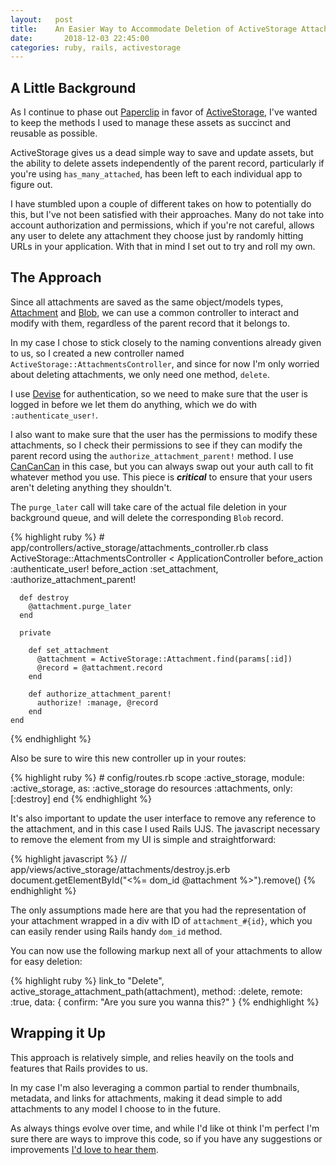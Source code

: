 ```yaml
---
layout:   post
title:    An Easier Way to Accommodate Deletion of ActiveStorage Attachments
date:       2018-12-03 22:45:00
categories: ruby, rails, activestorage
---
```


## A Little Background

As I continue to phase out [Paperclip](https://github.com/thoughtbot/paperclip) in favor of [ActiveStorage](https://edgeguides.rubyonrails.org/active_storage_overview.html), I've wanted to keep the methods I used to manage these assets as succinct
and reusable as possible.

ActiveStorage gives us a dead simple way to save and update assets, but the ability to delete assets independently of the parent record, particularly if you're using `has_many_attached`, has been left to each individual app to figure out.

I have stumbled upon a couple of different takes on how to potentially do this, but I've not been satisfied with their approaches. Many do not take into account authorization and permissions, which if you're not careful, allows any user to delete any attachment they choose just by randomly hitting URLs in your application. With that in mind I set out to try and roll my own.

## The Approach

Since all attachments are saved as the same object/models types, [Attachment](https://api.rubyonrails.org/classes/ActiveStorage/Attachment.html) and [Blob](https://api.rubyonrails.org/classes/ActiveStorage/Blob.html), we can use a common controller to interact and modify with them, regardless of the parent record that it belongs to.

In my case I chose to stick closely to the naming conventions already given to us, so I created a new controller named `ActiveStorage::AttachmentsController`, and since for now I'm only worried about deleting attachments, we only need one method, `delete`.

I use [Devise](https://github.com/plataformatec/devise) for authentication, so we need to make sure that the user is logged in before we let them do anything, which we do with `:authenticate_user!`.

I also want to make sure that the user has the permissions to modify these attachments, so I check their permissions to see if they can modify the parent record using the `authorize_attachment_parent!` method. I use [CanCanCan](https://github.com/CanCanCommunity/cancancan) in this case, but you can always swap out your auth call to fit whatever method you use. This piece is *__critical__* to ensure that your users aren't deleting anything they shouldn't.

The `purge_later` call will take care of the actual file deletion in your background queue, and will delete the corresponding `Blob` record.

<div class="overflow-x-scroll">
  {% highlight ruby %}
    # app/controllers/active_storage/attachments_controller.rb
    class ActiveStorage::AttachmentsController < ApplicationController
      before_action :authenticate_user!
      before_action :set_attachment, :authorize_attachment_parent!

      def destroy
        @attachment.purge_later
      end

      private

        def set_attachment
          @attachment = ActiveStorage::Attachment.find(params[:id])
          @record = @attachment.record
        end

        def authorize_attachment_parent!
          authorize! :manage, @record
        end
    end
  {% endhighlight %}
</div>

Also be sure to wire this new controller up in your routes:

<div class="overflow-x-scroll">
  {% highlight ruby %}
    # config/routes.rb
    scope :active_storage, module: :active_storage, as: :active_storage do
      resources :attachments, only: [:destroy]
    end
  {% endhighlight %}
</div>


It's also important to update the user interface to remove any reference to the attachment, and in this case I used Rails UJS. The javascript necessary to remove the element from my UI is simple and straightforward:

<div class="overflow-x-scroll">
  {% highlight javascript %}
    // app/views/active_storage/attachments/destroy.js.erb
    document.getElementById("<%= dom_id @attachment %>").remove()
  {% endhighlight %}
</div>

The only assumptions made here are that you had the representation of your attachment wrapped in a div with ID of `attachment_#{id}`, which you can easily render using Rails handy `dom_id` method.

You can now use the following markup next all of your attachments to allow for easy deletion:

<div class="overflow-x-scroll">
  {% highlight ruby %}
    link_to "Delete", active_storage_attachment_path(attachment),
             method: :delete, remote: :true,
             data: { confirm: "Are you sure you wanna this?" }
  {% endhighlight %}
 </div>


## Wrapping it Up
This approach is relatively simple, and relies heavily on the tools and features that Rails provides to us.

In my case I'm also leveraging a common partial to render thumbnails, metadata, and links for attachments, making it dead simple to add attachments to any model I choose to in the future.

As always things evolve over time, and while I'd like ot think I'm perfect I'm sure there are ways to improve this code, so if you have any suggestions or improvements [I'd love to hear them](https://twitter.com/kylekeesling).

